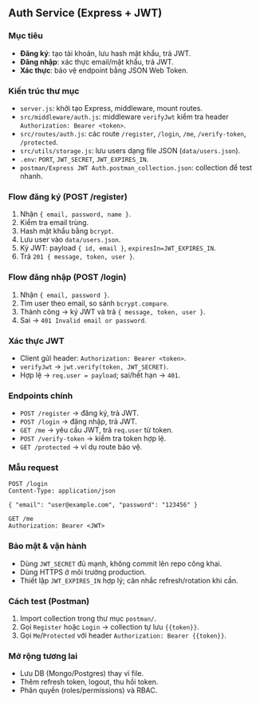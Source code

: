 ## Auth Service (Express + JWT)

### Mục tiêu
- **Đăng ký**: tạo tài khoản, lưu hash mật khẩu, trả JWT.
- **Đăng nhập**: xác thực email/mật khẩu, trả JWT.
- **Xác thực**: bảo vệ endpoint bằng JSON Web Token.

### Kiến trúc thư mục
- `server.js`: khởi tạo Express, middleware, mount routes.
- `src/middleware/auth.js`: middleware `verifyJwt` kiểm tra header `Authorization: Bearer <token>`.
- `src/routes/auth.js`: các route `/register`, `/login`, `/me`, `/verify-token`, `/protected`.
- `src/utils/storage.js`: lưu users dạng file JSON (`data/users.json`).
- `.env`: `PORT`, `JWT_SECRET`, `JWT_EXPIRES_IN`.
- `postman/Express JWT Auth.postman_collection.json`: collection để test nhanh.

### Flow đăng ký (POST /register)
1. Nhận `{ email, password, name }`.
2. Kiểm tra email trùng.
3. Hash mật khẩu bằng `bcrypt`.
4. Lưu user vào `data/users.json`.
5. Ký JWT: payload `{ id, email }`, `expiresIn=JWT_EXPIRES_IN`.
6. Trả `201 { message, token, user }`.

### Flow đăng nhập (POST /login)
1. Nhận `{ email, password }`.
2. Tìm user theo email, so sánh `bcrypt.compare`.
3. Thành công → ký JWT và trả `{ message, token, user }`.
4. Sai → `401 Invalid email or password`.

### Xác thực JWT
- Client gửi header: `Authorization: Bearer <token>`.
- `verifyJwt` → `jwt.verify(token, JWT_SECRET)`.
- Hợp lệ → `req.user = payload`; sai/hết hạn → `401`.

### Endpoints chính
- `POST /register` → đăng ký, trả JWT.
- `POST /login` → đăng nhập, trả JWT.
- `GET /me` → yêu cầu JWT, trả `req.user` từ token.
- `POST /verify-token` → kiểm tra token hợp lệ.
- `GET /protected` → ví dụ route bảo vệ.

### Mẫu request
```http
POST /login
Content-Type: application/json

{ "email": "user@example.com", "password": "123456" }
```

```http
GET /me
Authorization: Bearer <JWT>
```

### Bảo mật & vận hành
- Dùng `JWT_SECRET` đủ mạnh, không commit lên repo công khai.
- Dùng HTTPS ở môi trường production.
- Thiết lập `JWT_EXPIRES_IN` hợp lý; cân nhắc refresh/rotation khi cần.

### Cách test (Postman)
1) Import collection trong thư mục `postman/`.
2) Gọi `Register` hoặc `Login` → collection tự lưu `{{token}}`.
3) Gọi `Me`/`Protected` với header `Authorization: Bearer {{token}}`.

### Mở rộng tương lai
- Lưu DB (Mongo/Postgres) thay vì file.
- Thêm refresh token, logout, thu hồi token.
- Phân quyền (roles/permissions) và RBAC.

